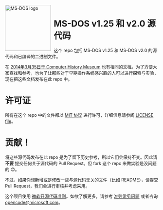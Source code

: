 <img width="150" height="150" align="left" style="float: left; margin: 0 10px 0 0;" alt="MS-DOS logo" src="https://github.com/Microsoft/MS-DOS/blob/master/msdos-logo.png">   

# MS-DOS v1.25 和 v2.0 源代码
这个 repo 包括 MS-DOS v1.25 和 MS-DOS v2.0 的源代码和已编译的二进制文件。

在 [2014年3月35日于 Computer History Museum](http://www.computerhistory.org/atchm/microsoft-ms-dos-early-source-code/) 也有相同的文档。为了方便大家查找和参考，也为了让那些对于早期操作系统感兴趣的人可以进行探索与实验，现在把这些文档发布在此 repo 中。

# 许可证
所有在这个 repo 中的文件都以 [MIT 协议]( https://en.wikipedia.org/wiki/MIT_License) 进行许可，详细信息请参阅 [LICENSE file](https://github.com/Microsoft/MS-DOS/blob/master/LICENSE.md)。

# 贡献！
将这些源代码发布在此 repo 是为了留下历史参考，所以它们会保持不变。因此请 **不要** 提交任何关于源代码的 Pull Request。但 fork 这个 repo 来做实验是没问题的 😊。

不过，如果你想新增或是修改一些与源代码无关的文件（比如 README），请提交 Pull Request，我们会进行审核并考虑采用。

这个项目使用 [微软开源代码准则](https://opensource.microsoft.com/codeofconduct/)。如欲了解更多，请参考 [准则常见问题](https://opensource.microsoft.com/codeofconduct/faq/) 或者咨询 [opencode@microsoft.com](mailto:opencode@microsoft.com)。
